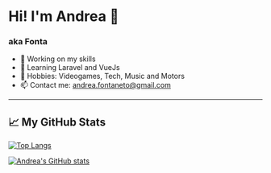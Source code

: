 # Hi! I'm Andrea 👋
### aka Fonta

- :rocket: Working on my skills
- 🌱 Learning Laravel and VueJs
- :space_invader: Hobbies: Videogames, Tech, Music and Motors
- :mailbox: Contact me: andrea.fontaneto@gmail.com

---

## &#x1f4c8; My GitHub Stats

[![Top Langs](https://github-readme-stats.vercel.app/api/top-langs/?username=andreafontaneto&hide=java&theme=merko)](https://github.com/anuraghazra/github-readme-stats)

[![Andrea's GitHub stats](https://github-readme-stats.vercel.app/api?username=andreafontaneto&theme=merko)](https://github.com/anuraghazra/github-readme-stats)


<!--
**andreafontaneto/andreafontaneto** is a ✨ _special_ ✨ repository because its `README.md` (this file) appears on your GitHub profile.
-->
